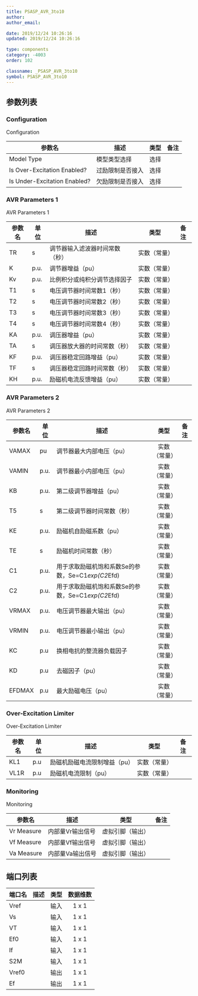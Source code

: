 ```yaml
---
title: PSASP_AVR_3to10
author:
author_email:

date: 2019/12/24 10:26:16
updated: 2019/12/24 10:26:16

type: components
category: -4003
order: 102

classname: _PSASP_AVR_3to10
symbol: PSASP_AVR_3to10
---
```


## 参数列表

### Configuration

Configuration


| 参数名 |  描述 | 类型 | 备注 |
| ------ |  ---- |:----:| ---- |
| Model Type |  模型类型选择 | 选择 |  |
| Is Over-Excitation Enabled? |  过励限制是否接入 | 选择 |  |
| Is Under-Excitation Enabled? |  欠励限制是否接入 | 选择 |  |

### AVR Parameters 1

AVR Parameters 1


| 参数名 | 单位 | 描述 | 类型 | 备注 |
| ------ | ---- | ---- |:----:| ---- |
| TR | s | 调节器输入滤波器时间常数（秒） | 实数（常量） |  |
| K | p.u. | 调节器增益（pu） | 实数（常量） |  |
| Kv | p.u. | 比例积分或纯积分调节选择因子 | 实数（常量） |  |
| T1 | s | 电压调节器时间常数1（秒） | 实数（常量） |  |
| T2 | s | 电压调节器时间常数2（秒） | 实数（常量） |  |
| T3 | s | 电压调节器时间常数3（秒） | 实数（常量） |  |
| T4 | s | 电压调节器时间常数4（秒） | 实数（常量） |  |
| KA | p.u. | 调压器增益（pu） | 实数（常量） |  |
| TA | s | 调压器放大器的时间常数（秒） | 实数（常量） |  |
| KF | p.u. | 调压器稳定回路增益（pu） | 实数（常量） |  |
| TF | s | 调压器稳定回路时间常数（秒） | 实数（常量） |  |
| KH | p.u. | 励磁机电流反馈增益（pu） | 实数（常量） |  |

### AVR Parameters 2

AVR Parameters 2


| 参数名 | 单位 | 描述 | 类型 | 备注 |
| ------ | ---- | ---- |:----:| ---- |
| VAMAX | pu | 调节器最大内部电压（pu） | 实数（常量） |  |
| VAMIN | p.u. | 调节器最小内部电压（pu） | 实数（常量） |  |
| KB | p.u. | 第二级调节器增益（pu） | 实数（常量） |  |
| T5 | s | 第二级调节器时间常数（秒） | 实数（常量） |  |
| KE | p.u. | 励磁机自励磁系数（pu） | 实数（常量） |  |
| TE | s | 励磁机时间常数（秒） | 实数（常量） |  |
| C1 | p.u. | 用于求取励磁机饱和系数Se的参数，Se=C1*exp(C2*Efd) | 实数（常量） |  |
| C2 | p.u. | 用于求取励磁机饱和系数Se的参数，Se=C1*exp(C2*Efd) | 实数（常量） |  |
| VRMAX | p.u. | 电压调节器最大输出（pu） | 实数（常量） |  |
| VRMIN | p.u. | 电压调节器最小输出（pu） | 实数（常量） |  |
| KC | p.u | 换相电抗的整流器负载因子 | 实数（常量） |  |
| KD | p.u | 去磁因子（pu） | 实数（常量） |  |
| EFDMAX | p.u | 最大励磁电压（pu） | 实数（常量） |  |

### Over-Excitation Limiter

Over-Excitation Limiter


| 参数名 | 单位 | 描述 | 类型 | 备注 |
| ------ | ---- | ---- |:----:| ---- |
| KL1 | p.u | 励磁机励磁电流限制增益（pu） | 实数（常量） |  |
| VL1R | p.u | 励磁机电流限制（pu） | 实数（常量） |  |

### Monitoring

Monitoring


| 参数名 |  描述 | 类型 | 备注 |
| ------ |  ---- |:----:| ---- |
| Vr Measure |  内部量Vr输出信号 | 虚拟引脚（输出） |  |
| Vf Measure |  内部量Vf输出信号 | 虚拟引脚（输出） |  |
| Va Measure |  内部量Va输出信号 | 虚拟引脚（输出） |  |



## 端口列表

| 端口名 | 描述 | 类型 | 数据维数 |
| ------ | ---- |:----:|:--------:|
| Vref |  | 输入 | 1 x 1 |
| Vs |  | 输入 | 1 x 1 |
| VT |  | 输入 | 1 x 1 |
| Ef0 |  | 输入 | 1 x 1 |
| If |  | 输入 | 1 x 1 |
| S2M |  | 输入 | 1 x 1 |
| Vref0 |  | 输出 | 1 x 1 |
| Ef |  | 输出 | 1 x 1 |




